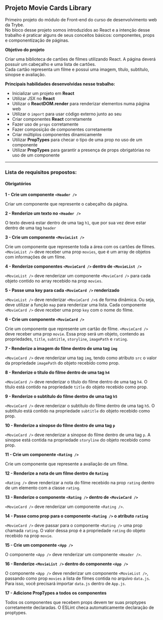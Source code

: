## Projeto Movie Cards Library

Primeiro projeto do módulo de Front-end do curso de desenvolvimento web da Trybe. \
No bloco desse projeto somos introduzidos ao React e a intenção desse trabalho é praticar alguns de seus conceitos básicos: 
componentes, props e componentização de páginas.

**Objetivo do projeto**

Criar uma biblioteca de cartões de filmes utilizando React. A página deverá possuir um cabeçalho e uma lista de cartões. \
Cada cartão representa um filme e possui uma imagem, título, subtítulo, sinopse e avaliação.

**Principais habilidades desenvolvidas nesse trabalho:**

  - Inicializar um projeto em **React**
  - Utilizar JSX no **React**
  - Utilizar o **ReactDOM.render** para renderizar elementos numa página web
  - Utilizar o `import` para usar código externo junto ao seu
  - Criar componentes **React** corretamente
  - Fazer uso de `props` corretamente
  - Fazer composição de componentes corretamente
  - Criar múltiplos componentes dinamicamente
  - Utilizar **PropTypes** para checar o tipo de uma prop no uso de um componente
  - Utilizar **PropTypes** para garantir a presença de props obrigatórias no uso de um componente

---

### Lista de requisitos propostos:

#### Obrigatórios

**1 - Crie um componente `<Header />`**

Criar um componente que represente o cabeçalho da página.

**2 - Renderize um texto no `<Header />`**

O texto deverá estar dentro de uma tag `h1`, que por sua vez deve estar dentro de uma tag `header`

**3 - Crie um componente `<MovieList />`**

Crie um componente que represente toda a área com os cartões de filmes. `<MovieList />` deve receber uma prop `movies`, que é um array de objetos com informações de um filme.

**4 - Renderize componentes `<MovieCard />` dentro de `<MovieList />`**

`<MovieList />` deve renderizar um componente `<MovieCard />` para cada objeto contido no array recebido na prop `movies`.

**5 - Passe uma key para cada `<MovieCard />` renderizado**

`<MovieList />` deve renderizar `<MovieCard />`s de forma dinâmica. Ou seja, deve utilizar a função `map` para renderizar uma lista. Cada componente `<MovieCard />` deve receber uma prop `key` com o nome do filme.

**6 - Crie um componente `<MovieCard />`**

Crie um componente que represente um cartão de filme. `<MovieCard />` deve receber uma prop `movie`. Essa prop será um objeto, contendo as propriedades, `title`, `subtitle`, `storyline`, `imagePath` e `rating`.

**7 - Renderize a imagem do filme dentro de uma tag `img`**

`<MovieCard />` deve renderizar uma tag `img`, tendo como atributo `src` o valor da propriedade `imagePath` do objeto recebido como prop.

**8 - Renderize o título do filme dentro de uma tag `h4`**

`<MovieCard />` deve renderizar o título do filme dentro de uma tag `h4`. O título está contido na propriedade `title` do objeto recebido como prop.

**9 - Renderize o subtítulo do filme dentro de uma tag `h5`**

`<MovieCard />` deve renderizar o subtítulo do filme dentro de uma tag `h5`. O subtítulo está contido na propriedade `subtitle` do objeto recebido como prop.

**10 - Renderize a sinopse do filme dentro de uma tag `p`**

`<MovieCard />` deve renderizar a sinopse do filme dentro de uma tag `p`. A sinopse está contida na propriedade `storyline` do objeto recebido como prop.

**11 - Crie um componente `<Rating />`**

Crie um componente que represente a avaliação de um filme.

**12 - Renderize a nota de um filme dentro de `Rating`**

`<Rating />` deve renderizar a nota do filme recebido na prop `rating` dentro de um elemento com a classe `rating`.

**13 - Renderize o componente `<Rating />` dentro de `<MovieCard />`**

`<MovieCard />` deve renderizar um componente `<Rating />`.

**14 - Passe como prop para o componente `<Rating />` o atributo `rating`**

`<MovieCard />` deve passar para o componente `<Rating />` uma prop chamada `rating`. O valor dessa prop é a propriedade `rating` do objeto recebido na prop `movie`.

**15 - Crie um componente `<App />`**

O componente `<App />` deve renderizar um componente `<Header />`.

**16 - Renderize `<MovieList />` dentro do componente `<App />`**

O componente `<App />` deve renderizar um componente `<MovieList />`, passando como prop `movies` a lista de filmes contida no arquivo `data.js`. Para isso, você precisará importar `data.js` dentro de `App.js`.

**17 - Adicione PropTypes a todos os componentes**

Todos os componentes que recebem props devem ter suas proptypes corretamente declaradas. O ESLint checa automaticamente declaração de proptypes.
